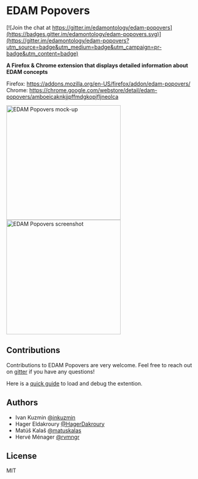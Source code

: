 # EDAM Popovers

[![Join the chat at https://gitter.im/edamontology/edam-popovers](https://badges.gitter.im/edamontology/edam-popovers.svg)](https://gitter.im/edamontology/edam-popovers?utm_source=badge&utm_medium=badge&utm_campaign=pr-badge&utm_content=badge)

**A Firefox & Chrome extension that displays detailed information about EDAM concepts**

Firefox: https://addons.mozilla.org/en-US/firefox/addon/edam-popovers/
Chrome: https://chrome.google.com/webstore/detail/edam-popovers/amboeicaknkjjpffmdgkopjfljneolca

<img src="https://pbs.twimg.com/media/D-xw245WkAAN7Tq?format=jpg&name=4096x4096" alt="EDAM Popovers mock-up" height="300"/><img src="https://addons.cdn.mozilla.net/user-media/previews/full/222/222432.png" alt="EDAM Popovers screenshot" height="300"/>

## Contributions

Contributions to EDAM Popovers are very welcome. Feel free to reach out on [gitter](https://gitter.im/edamontology/edam-popovers) if you have any questions! 

Here is a [quick guide](https://github.com/edamontology/edam-popovers/blob/docs/contribution.md#firefox) to load and debug the extention.

## Authors

- Ivan Kuzmin [@inkuzmin](https://twitter.com/inkuzmin)
- Hager Eldakroury [@HagerDakroury](https://github.com/HagerDakroury)
- Matúš Kalaš [@matuskalas](https://twitter.com/matuskalas)
- Hervé Ménager [@rvmngr](https://twitter.com/rvmngr)

## License

MIT
